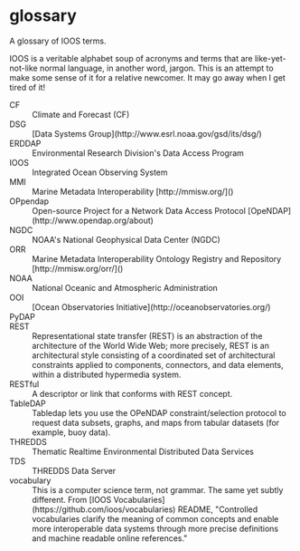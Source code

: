 glossary
========

A glossary of IOOS terms.

IOOS is a veritable alphabet soup of acronyms and terms that are like-yet-not-like normal language, in another word, jargon. 
This is an attempt to make some sense of it for a relative newcomer. It may go away when I get tired of it!


<DL>
  <DT>CF
  <DD>Climate and Forecast (CF)
  
  <DT>DSG
  <DD> [Data Systems Group](http://www.esrl.noaa.gov/gsd/its/dsg/)
  
  <DT>ERDDAP
  <DD>Environmental Research Division's Data Access Program 
  
  <DT>IOOS
  <DD>Integrated Ocean Observing System
  
  <DT>MMI
  <DD> Marine Metadata Interoperability [http://mmisw.org/]()
  <DT> OPpendap
  <DD>Open-source Project for a Network Data Access Protocol  [OpeNDAP](http://www.opendap.org/about)
  <DT>NGDC
  <DD>NOAA's National Geophysical Data Center (NGDC) 
  <DT>ORR
  <DD> Marine Metadata Interoperability  Ontology Registry and Repository [http://mmisw.org/orr/]()
  <DT>NOAA
  <DD>National Oceanic and Atmospheric Administration

  <DT>OOI
  <DD> [Ocean Observatories Initiative](http://oceanobservatories.org/)
  <DT>PyDAP
  <DD>
  

  <DT>REST
  <DD>Representational state transfer (REST) is an abstraction of the architecture of the World Wide Web; more precisely, REST is an architectural style consisting of a coordinated set of architectural constraints applied to components, connectors, and data elements, within a distributed hypermedia system.
  <DT>RESTful
  <DD>A descriptor or link that conforms with REST concept.
  
  <DT>TableDAP
  <DD>Tabledap lets you use the OPeNDAP constraint/selection protocol to request data subsets, 
graphs, and maps from tabular datasets (for example, buoy data). 
  <DT> THREDDS
  <DD> Thematic Realtime Environmental Distributed Data Services
  <DT>TDS
  <DD> THREDDS Data Server
  
  <DT>vocabulary
  <DD>This is a computer science term, not grammar. The same yet subtly different. From [IOOS Vocabularies](https://github.com/ioos/vocabularies) README, "Controlled vocabularies clarify the meaning of common concepts and enable more interoperable data systems through more precise definitions and machine readable online references."  
</DL>

  


